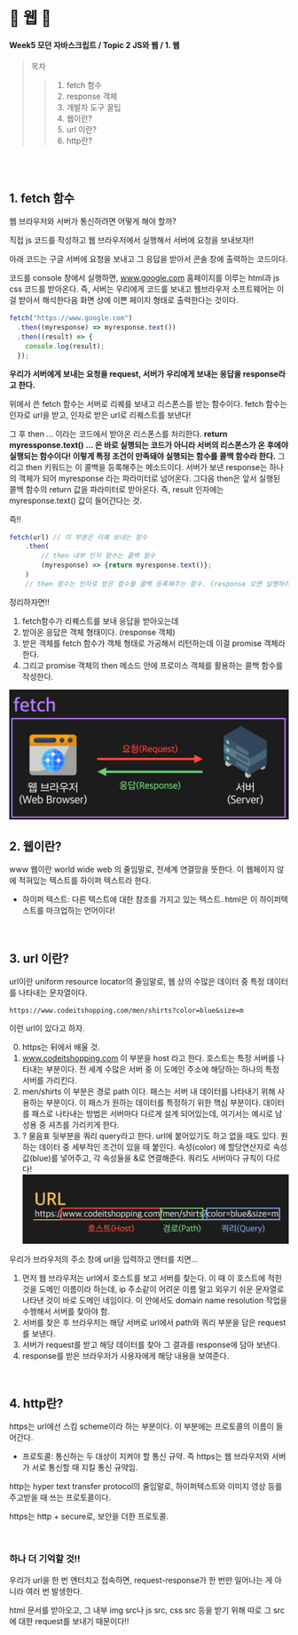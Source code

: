 # 🧀 웹 🧀

#### Week5 모던 자바스크립트 / Topic 2 JS와 웹 / 1. 웹

> 목차
>
> > 1. fetch 함수
> > 2. response 객체
> > 3. 개발자 도구 꿀팁
> > 4. 웹이란?
> > 5. url 이란?
> > 6. http란?

<br><br>

## 1. fetch 함수

웹 브라우저와 서버가 통신하려면 어떻게 해야 할까?

직접 js 코드를 작성하고 웹 브라우저에서 실행해서 서버에 요청을 보내보자!!

아래 코드는 구글 서버에 요청을 보내고 그 응답을 받아서 콘솔 창에 출력하는 코드이다.

코드를 console 창에서 실행하면, www.google.com 홈페이지를 이루는 html과 js css 코드를 받아온다. 즉, 서버는 우리에게 코드를 보내고 웹브라우저 소프트웨어는 이걸 받아서 해석한다음 화면 상에 이쁜 페이지 형태로 출력한다는 것이다.

```js
fetch("https://www.google.com")
  .then((myresponse) => myresponse.text())
  .then((result) => {
    console.log(result);
  });
```

**우리가 서버에게 보내는 요청을 request, 서버가 우리에게 보내는 응답을 response라고 한다.**

위에서 쓴 fetch 함수는 서버로 리퀘를 보내고 리스폰스를 받는 함수이다. fetch 함수는 인자로 url을 받고, 인자로 받은 url로 리퀘스트를 보낸다!

그 후 then ... 이라는 코드에서 받아온 리스폰스를 처리한다. **return myressponse.text() ... 은 바로 실행되는 코드가 아니라 서버의 리스폰스가 온 후에야 실행되는 함수이다! 이렇게 특정 조건이 만족돼야 실행되는 함수를 콜백 함수라 한다.** 그리고 then 키워드는 이 콜백을 등록해주는 메소드이다. 서버가 보낸 response는 하나의 객체가 되어 myresponse 라는 파라미터로 넘어온다. 그다음 then은 앞서 실행된 콜백 함수의 return 값을 파라미터로 받아온다. 즉, result 인자에는 myresponse.text() 값이 들어간다는 것.

즉!!

```js
fetch(url) // 이 부분은 리퀘 보내는 함수
    .then(
        // then 내부 인자 함수는 콜백 함수
        (myresponse) => {return myresponse.text()};
    )
    // then 함수는 인자로 받은 함수를 콜백 등록해주는 함수. (response 오면 실행하라는 조건 등록!)
```

정리하자면!!

1. fetch함수가 리퀘스트를 보내 응답을 받아오는데
2. 받아온 응답은 객체 형태이다. (response 객체)
3. 받은 객체를 fetch 함수가 객체 형태로 가공해서 리턴하는데 이걸 promise 객체라 한다.
4. 그리고 promise 객체의 then 메소드 안에 프로미스 객체를 활용하는 콜백 함수를 작성한다.

![Alt text](image.png)
<br>

## 2. 웹이란?

www 웹이란 world wide web 의 줄임말로, 전세계 연결망을 뜻한다. 이 웹페이지 않에 적혀있는 텍스트를 하이퍼 텍스트라 한다.

- 하이퍼 텍스트: 다른 텍스트에 대한 참조를 가지고 있는 텍스트. html은 이 하이퍼텍스트를 마크업하는 언어이다!

<br>

## 3. url 이란?

url이란 uniform resource locator의 줄임말로, 웹 상의 수많은 데이터 중 특정 데이터를 나타내는 문자열이다.

```
https://www.codeitshopping.com/men/shirts?color=blue&size=m
```

이런 url이 있다고 하자.

0. https는 뒤에서 배울 것.
1. www.codeitshopping.com 이 부분을 host 라고 한다. 호스트는 특정 서버를 나타내는 부분이다. 전 세계 수많은 서버 중 이 도메인 주소에 해당하는 하나의 특정 서버를 가리킨다.
2. men/shirts 이 부분은 경로 path 이다. 패스는 서버 내 데이터를 나타내기 위해 사용하는 부분이다. 이 패스가 원하는 데이터를 특정하기 위한 핵심 부분이다. 데이터를 패스로 나타내는 방법은 서버마다 다르게 설계 되어있는데, 여기서는 예시로 남성용 중 셔츠를 가리키게 한다.
3. ? 물음표 뒷부분을 쿼리 query라고 한다. url에 붙어있기도 하고 없을 때도 있다. 원하는 데이터 중 세부적인 조건이 있을 때 붙인다. 속성(color) 에 할당연산자로 속성 값(blue)를 넣어주고, 각 속성들을 &로 연결해준다. 쿼리도 서버마다 규칙이 다르다!
   ![Alt text](image-1.png)

우리가 브라우저의 주소 창에 url을 입력하고 엔터를 치면...

1. 먼저 웹 브라우저는 url에서 호스트를 보고 서버를 찾는다. 이 때 이 호스트에 적힌 것을 도메인 이름이라 하는데, ip 주소같이 어려운 이름 말고 외우기 쉬운 문자열로 나타낸 것이 바로 도메인 네임이다. 이 안에서도 domain name resolution 작업을 수행해서 서버를 찾아야 함.
2. 서버를 찾은 후 브라우저는 해당 서버로 url에서 path와 쿼리 부분을 담은 request를 보낸다.
3. 서버가 request를 받고 해당 데이터를 찾아 그 결과를 response에 담아 보낸다.
4. response를 받은 브라우저가 사용자에게 해당 내용을 보여준다.

<br>

## 4. http란?

https는 url에선 스킴 scheme이라 하는 부분이다. 이 부분에는 프로토콜의 이름이 들어간다.

- 프로토콜: 통신하는 두 대상이 지켜야 할 통신 규약. 즉 https는 웹 브라우저와 서버가 서로 통신할 때 지킬 통신 규약임.

http는 hyper text transfer protocol의 줄임말로, 하이퍼텍스트와 이미지 영상 등를 주고받을 때 쓰는 프로토콜이다.

https는 http + secure로, 보안을 더한 프로토콜.

<br>

### 하나 더 기억할 것!!

우리가 url을 한 번 엔터치고 접속하면, request-response가 한 번만 일어나는 게 아니라 여러 번 발생한다.

html 문서를 받아오고, 그 내부 img src나 js src, css src 등을 받기 위해 따로 그 src에 대한 request를 보내기 때문이다!!

<br>
